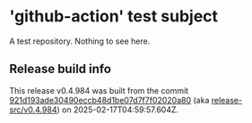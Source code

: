 # 'github-action' test subject

A test repository. Nothing to see here.


## Release build info

This release v0.4.984 was built from the commit [921d193ade30490eccb48d1be07d7f7f02020a80](https://github.com/kattecon/gh-release-test-ga/tree/921d193ade30490eccb48d1be07d7f7f02020a80) (aka [release-src/v0.4.984](https://github.com/kattecon/gh-release-test-ga/tree/release-src/v0.4.984)) on 2025-02-17T04:59:57.604Z.
        